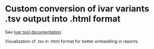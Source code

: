 # Custom conversion of ivar variants .tsv output into .html format

See [Ivar tool documentation](https://andersen-lab.github.io/ivar/html/manualpage.html).

Visualization of .tsv in .html format for better embedding in reports.
